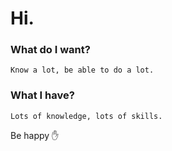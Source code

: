 # Hi.
### What do I want?
`Know a lot, be able to do a lot.`
### What I have?
`Lots of knowledge, lots of skills.`

Be happy :hand:
